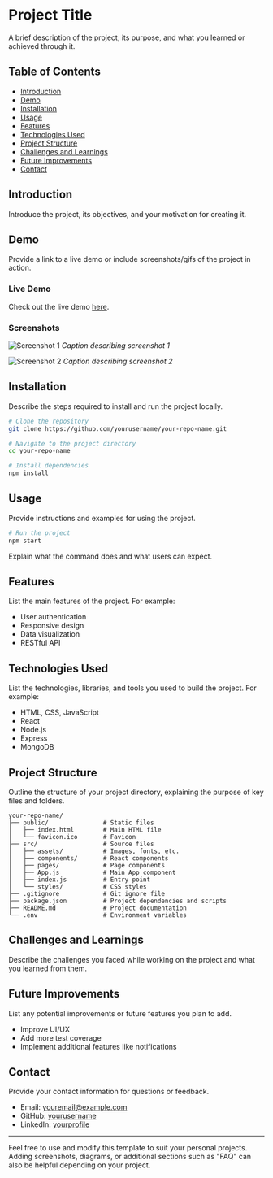 # Project Title

A brief description of the project, its purpose, and what you learned or achieved through it.

## Table of Contents

- [Introduction](#introduction)
- [Demo](#demo)
- [Installation](#installation)
- [Usage](#usage)
- [Features](#features)
- [Technologies Used](#technologies-used)
- [Project Structure](#project-structure)
- [Challenges and Learnings](#challenges-and-learnings)
- [Future Improvements](#future-improvements)
- [Contact](#contact)

## Introduction

Introduce the project, its objectives, and your motivation for creating it.

## Demo

Provide a link to a live demo or include screenshots/gifs of the project in action.

### Live Demo

Check out the live demo [here](https://your-demo-link.com).

### Screenshots

![Screenshot 1](path/to/screenshot1.png)
*Caption describing screenshot 1*

![Screenshot 2](path/to/screenshot2.png)
*Caption describing screenshot 2*

## Installation

Describe the steps required to install and run the project locally.

```bash
# Clone the repository
git clone https://github.com/yourusername/your-repo-name.git

# Navigate to the project directory
cd your-repo-name

# Install dependencies
npm install
```

## Usage

Provide instructions and examples for using the project.

```bash
# Run the project
npm start
```

Explain what the command does and what users can expect.

## Features

List the main features of the project. For example:

- User authentication
- Responsive design
- Data visualization
- RESTful API

## Technologies Used

List the technologies, libraries, and tools you used to build the project. For example:

- HTML, CSS, JavaScript
- React
- Node.js
- Express
- MongoDB

## Project Structure

Outline the structure of your project directory, explaining the purpose of key files and folders.

```plaintext
your-repo-name/
├── public/               # Static files
│   ├── index.html        # Main HTML file
│   └── favicon.ico       # Favicon
├── src/                  # Source files
│   ├── assets/           # Images, fonts, etc.
│   ├── components/       # React components
│   ├── pages/            # Page components
│   ├── App.js            # Main App component
│   ├── index.js          # Entry point
│   └── styles/           # CSS styles
├── .gitignore            # Git ignore file
├── package.json          # Project dependencies and scripts
├── README.md             # Project documentation
└── .env                  # Environment variables
```

## Challenges and Learnings

Describe the challenges you faced while working on the project and what you learned from them.

## Future Improvements

List any potential improvements or future features you plan to add.

- Improve UI/UX
- Add more test coverage
- Implement additional features like notifications

## Contact

Provide your contact information for questions or feedback.

- Email: youremail@example.com
- GitHub: [yourusername](https://github.com/yourusername)
- LinkedIn: [yourprofile](https://linkedin.com/in/yourprofile)

---

Feel free to use and modify this template to suit your personal projects. Adding screenshots, diagrams, or additional sections such as "FAQ" can also be helpful depending on your project.